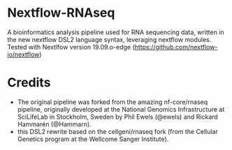 # Nextflow-RNAseq

A bioinformatics analysis pipeline used for RNA sequencing data, written in the new nextflow DSL2 language syntax, leveraging nextflow modules.
Tested with Nextlfow version 19.09.o-edge (https://github.com/nextflow-io/nextflow)

# Credits
- The original pipeline was forked from the amazing nf-core/rnaseq pipeline, originally developed at the National Genomics Infrastructure at SciLifeLab in Stockholm, Sweden by Phil Ewels (@ewels) and Rickard Hammarén (@Hammarn).
- this DSL2 rewrite based on the cellgeni/rnaseq fork (from the Cellular Genetics program at the Wellcome Sanger Institute).